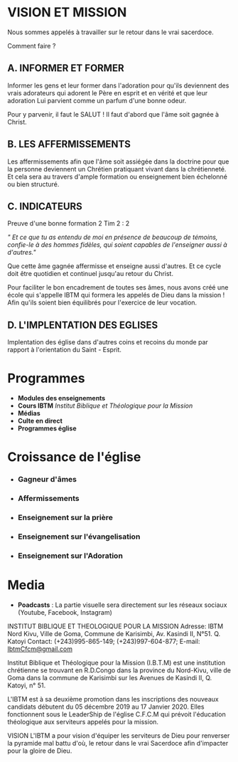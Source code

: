 # VISION ET MISSION

Nous sommes appelés à travailler sur le retour dans le vrai sacerdoce. 

Comment faire ?

## A. INFORMER ET FORMER
Informer les gens et leur former dans l'adoration pour qu'ils deviennent des vrais adorateurs qui adorent le Père en esprit et en vérité et que leur adoration Lui parvient comme un parfum d'une bonne odeur.

Pour y parvenir, il faut le SALUT !
Il faut d'abord que l'âme soit gagnée à Christ.

## B. LES AFFERMISSEMENTS
Les affermissements afin que l'âme soit assiégée dans la doctrine pour que la personne deviennent un Chrétien pratiquant  vivant dans la chrétienneté. Et cela sera au travers d'ample formation ou enseignement bien échelonné ou bien structuré.

## C. INDICATEURS

Preuve d'une bonne formation 2 Tim 2 : 2

_" Et ce que tu as entendu de moi en présence de beaucoup de témoins, confie-le à des hommes fidèles, qui soient capables de l'enseigner aussi à d'autres."_

Que cette âme gagnée affermisse et enseigne aussi d'autres. Et ce cycle doit être quotidien et continuel jusqu'au retour du Christ.

Pour faciliter le bon encadrement de toutes ses âmes, nous avons créé une école qui s'appelle IBTM qui formera les appelés de Dieu dans la mission ! Afin qu'ils soient bien équilibrés pour l'exercice de leur vocation.

## D. L'IMPLENTATION DES EGLISES
Implentation des église dans d'autres coins et recoins du monde par rapport à l'orientation du Saint - Esprit.

# Programmes

- **Modules des enseignements**
- **Cours IBTM** _Institut Biblique et Théologique pour la Mission_
- **Médias**
- **Culte en direct**
- **Programmes église**


# Croissance de l'église
- ### Gagneur d'âmes
- ### Affermissements
- ### Enseignement sur la prière
- ### Enseignement sur l'évangelisation
- ### Enseignement sur l'Adoration

# Media
- **Poadcasts** : La partie visuelle sera directement sur les réseaux sociaux (Youtube, Facebook, Instagram)


INSTITUT BIBLIQUE ET THEOLOGIQUE POUR LA MISSION
Adresse: IBTM Nord Kivu, Ville de Goma, Commune de Karisimbi, Av. Kasindi II, N°51. Q. Katoyi
Contact: (+243)995-865-149; (+243)997-604-877;
E-mail: IbtmCfcm@gmail.com

Institut Biblique et Théologique pour la Mission (I.B.T.M) est une institution chrétienne se trouvant en R.D.Congo dans la province du Nord-Kivu, ville de Goma dans la commune de Karisimbi sur les Avenues de Kasindi II, Q. Katoyi, n° 51.

L'IBTM est à sa deuxième promotion dans les inscriptions des nouveaux candidats débutent du 05 décembre 2019 au 17 Janvier 2020. Elles fonctionnent sous le LeaderShip de l'église C.F.C.M qui prévoit l'éducation théologique aux serviteurs appelés pour la mission.

VISION
L'IBTM a pour vision d'équiper les serviteurs de Dieu pour renverser la pyramide mal battu d'où, le retour dans le vrai Sacerdoce afin d'impacter pour la gloire de Dieu.


